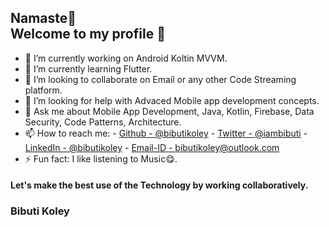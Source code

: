 ## Namaste🙏<br />Welcome to my profile 👋

- 🔭 I’m currently working on Android Koltin MVVM.
- 🌱 I’m currently learning Flutter.
- 👯 I’m looking to collaborate on Email or any other Code Streaming platform.
- 🤔 I’m looking for help with Advaced Mobile app development concepts.
- 💬 Ask me about Mobile App Development, Java, Kotlin, Firebase, Data Security, Code Patterns, Architecture.
- 📫 How to reach me: 
         - [Github - @bibutikoley](https://bibutikoley.github.io/)
         - [Twitter - @iambibuti](https://twitter.com/iambibuti)
         - [LinkedIn - @bibutikoley](https://www.linkedin.com/in/bibutikoley/)
         - [Email-ID - bibutikoley@outlook.com](mailto://bibutikoley@outlook.com)
- ⚡ Fun fact: I like listening to Music😋.

#### Let's make the best use of the Technology by working collaboratively.
### Bibuti Koley

